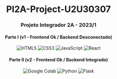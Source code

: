 <div align="center">

# PI2A-Project-U2U30307

### **Projeto Integrador 2A - 2023/1**

#### Parte I (v1 - Frontend Ok / Backend Desconectado)
![HTML5](https://img.shields.io/badge/html-%2320232a.svg?style=for-the-badge&logo=html5&logoColor=%23E34F26)
![CSS3](https://img.shields.io/badge/css-%2320232a.svg?style=for-the-badge&logo=css3&logoColor=%231572B6)
![JavaScript](https://img.shields.io/badge/javascript-%2320232a.svg?style=for-the-badge&logo=javascript&logoColor=%23F7DF1E)
![React](https://img.shields.io/badge/react-%2320232a.svg?style=for-the-badge&logo=react&logoColor=%2361DAFB)

#### Parte II (v2 - Frontend Ok / Backend Integrado)
![Google Colab](https://img.shields.io/badge/Google_Colab-%2320232a.svg?style=for-the-badge&logo=GoogleColab&logoColor=gold)
![Python](https://img.shields.io/badge/python-%2320232a?style=for-the-badge&logo=python&logoColor=ffdd54)
![Flask](https://img.shields.io/badge/flask-%2320232a.svg?style=for-the-badge&logo=flask&logoColor=%2361DAFB)

</div>
